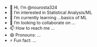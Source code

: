 - 👋 Hi, I’m @nourosta324
- 👀 I’m interested in Statistical Analysis/ML
- 🌱 I’m currently learning ...basics of ML
- 💞️ I’m looking to collaborate on ...
- 📫 How to reach me ...
- 😄 Pronouns: ...
- ⚡ Fun fact: ...

<!---
nourosta324/nourosta324 is a ✨ special ✨ repository because its `README.md` (this file) appears on your GitHub profile.
You can click the Preview link to take a look at your changes.
--->
